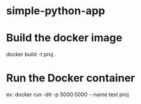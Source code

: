 # simple-python-app

# Build the docker image
   docker build -t proj .
# Run the Docker container

 ex: docker run -dit -p 5000:5000 --name test proj
